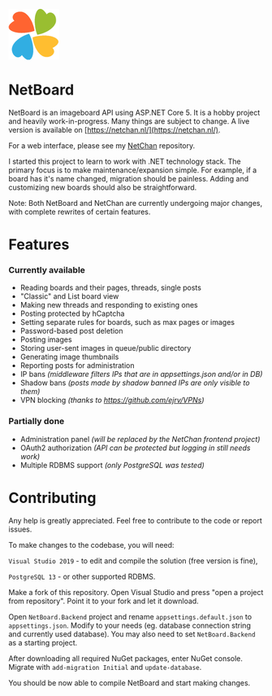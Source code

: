 <p float="left">
  <img src="https://raw.githubusercontent.com/xtul/NetBoard/master/NetBoard.Backend/wwwroot/img/logo-sm.png" />
  <h1>NetBoard</h1>
</p>

NetBoard is an imageboard API using ASP<span>.NET Core 5. It is a hobby project and heavily work-in-progress. Many things are subject to change. A live version is available on [https://netchan.nl/](https://netchan.nl/).

For a web interface, please see my [NetChan](https://github.com/xtul/NetChan) repository.

I started this project to learn to work with .NET technology stack. The primary focus is to make maintenance/expansion simple. For example, if a board has it's name changed, migration should be painless. Adding and customizing new boards should also be straightforward.

Note: Both NetBoard and NetChan are currently undergoing major changes, with complete rewrites of certain features.

# Features
### Currently available

 - Reading boards and their pages, threads, single posts
 - "Classic" and List board view
 - Making new threads and responding to existing ones
 - Posting protected by hCaptcha
 - Setting separate rules for boards, such as max pages or images
 - Password-based post deletion
 - Posting images
 - Storing user-sent images in queue/public directory
 - Generating image thumbnails
 - Reporting posts for administration
 - IP bans *(middleware filters IPs that are in appsettings.json and/or in DB)*
 - Shadow bans *(posts made by shadow banned IPs are only visible to them)*
 - VPN blocking *(thanks to https://github.com/ejrv/VPNs)*

### Partially done
- Administration panel *(will be replaced by the NetChan frontend project)*
- OAuth2 authorization *(API can be protected but logging in still needs work)*
- Multiple RDBMS support *(only PostgreSQL was tested)*

# Contributing

Any help is greatly appreciated. Feel free to contribute to the code or report issues. 

To make changes to the codebase, you will need:

`Visual Studio 2019` - to edit and compile the solution (free version is fine),

`PostgreSQL 13` - or other supported RDBMS.

Make a fork of this repository. Open Visual Studio and press "open a project from repository". Point it to your fork and let it download.

Open `NetBoard.Backend` project and rename `appsettings.default.json` to `appsettings.json`. Modify to your needs (eg. database connection string and currently used database). You may also need to set `NetBoard.Backend` as a starting project.

After downloading all required NuGet packages, enter NuGet console. Migrate with `add-migration Initial` and `update-database`.

You should be now able to compile NetBoard and start making changes.
